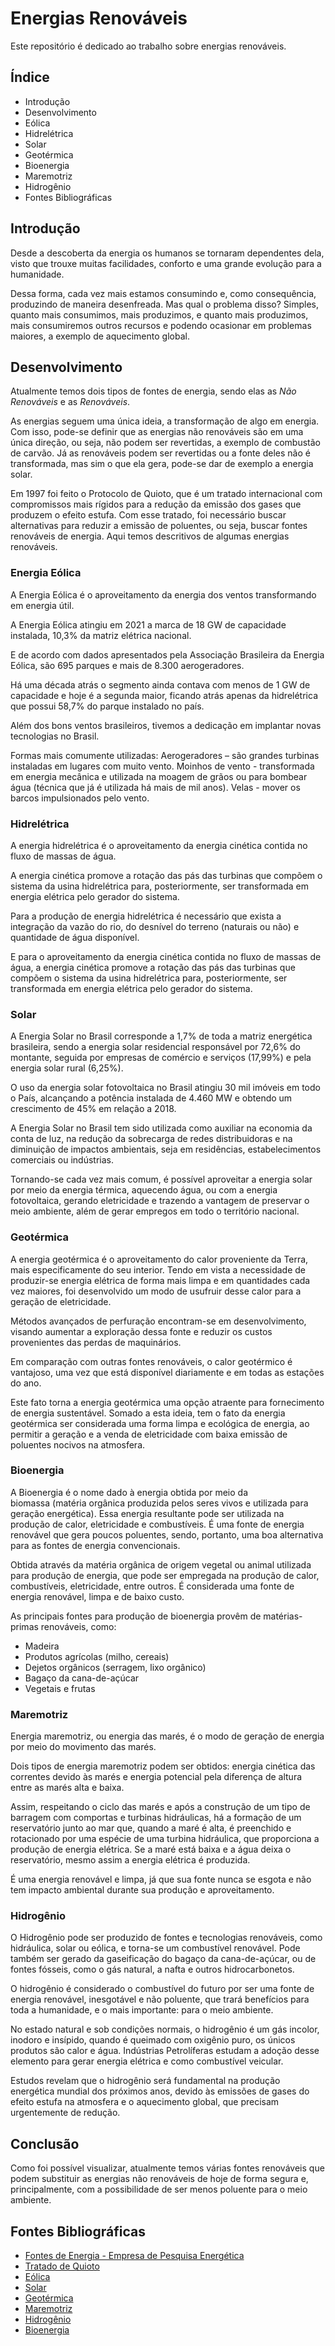 # Energias Renováveis

Este repositório é dedicado ao trabalho sobre energias renováveis.

## Índice

- Introdução
- Desenvolvimento  
- Eólica  
- Hidrelétrica  
- Solar
- Geotérmica
- Bioenergia
- Maremotriz
- Hidrogênio
- Fontes Bibliográficas

## Introdução

Desde a descoberta da energia os humanos se tornaram dependentes dela, visto que trouxe muitas facilidades, conforto e uma grande evolução para a humanidade.

Dessa forma, cada vez mais estamos consumindo e, como consequência, produzindo de maneira desenfreada. Mas qual o problema disso? Simples, quanto mais consumimos, mais produzimos, e quanto mais produzimos, mais consumiremos outros recursos e podendo ocasionar em problemas maiores, a exemplo de aquecimento global.

## Desenvolvimento

Atualmente temos dois tipos de fontes de energia, sendo elas as *Não Renováveis* e as *Renováveis*. 

As energias seguem uma única ideia, a transformação de algo em energia. Com isso, pode-se definir que as energias não renováveis são em uma única direção, ou seja, não podem ser revertidas, a exemplo de combustão de carvão. Já as renováveis podem ser revertidas ou a fonte deles não é transformada, mas sim o que ela gera, pode-se dar de exemplo a energia solar.

Em 1997 foi feito o Protocolo de Quioto, que é um tratado internacional com compromissos mais rígidos para a redução da emissão dos gases que produzem o efeito estufa. Com esse tratado, foi necessário buscar alternativas para reduzir a emissão de poluentes, ou seja, buscar fontes renováveis de energia. Aqui temos descritivos de algumas energias renováveis.


### Energia Eólica

A Energia Eólica é o aproveitamento da energia dos ventos transformando em energia útil. 

A Energia Eólica atingiu em 2021 a marca de 18 GW de capacidade instalada, 10,3% da matriz elétrica nacional. 

E de acordo com dados apresentados pela Associação Brasileira da Energia Eólica, são 695 parques e mais de 8.300 aerogeradores.  

Há uma década atrás o segmento ainda contava com menos de 1 GW de capacidade e hoje é a segunda maior, ficando atrás apenas da hidrelétrica que possui 58,7% do parque instalado no país.

Além dos bons ventos brasileiros, tivemos a dedicação em implantar novas tecnologias no Brasil.

Formas mais comumente utilizadas:
Aerogeradores – são grandes turbinas instaladas em lugares com muito vento.
Moinhos de vento - transformada em energia mecânica e utilizada na moagem de grãos ou para bombear água (técnica que já é utilizada há mais de mil anos).
Velas - mover os barcos impulsionados pelo vento.


### Hidrelétrica

A energia hidrelétrica é o aproveitamento da energia cinética contida no fluxo de massas de água. 

A energia cinética promove a rotação das pás das turbinas que compõem o sistema da usina hidrelétrica para, posteriormente, ser transformada em energia elétrica pelo gerador do sistema.

Para a produção de energia hidrelétrica é necessário que exista a integração da vazão do rio, do desnível do terreno (naturais ou não) e quantidade de água disponível.

E para o aproveitamento da energia cinética contida no fluxo de massas de água, a energia cinética promove a rotação das pás das turbinas que compõem o sistema da usina hidrelétrica para, posteriormente, ser transformada em energia elétrica pelo gerador do sistema.


### Solar

A Energia Solar no Brasil corresponde a 1,7% de toda a matriz energética brasileira, sendo a energia solar residencial responsável por 72,6% do montante, seguida por empresas de comércio e serviços (17,99%) e pela energia solar rural (6,25%).

O uso da energia solar fotovoltaica no Brasil atingiu 30 mil imóveis em todo o País, alcançando a potência instalada de 4.460 MW e obtendo um crescimento de 45% em relação a 2018.

A Energia Solar no Brasil tem sido utilizada como auxiliar na economia da conta de luz, na redução da sobrecarga de redes distribuidoras e na diminuição de impactos ambientais, seja em residências, estabelecimentos comerciais ou indústrias.

Tornando-se cada vez mais comum, é possível aproveitar a energia solar por meio da energia térmica, aquecendo água, ou com a energia fotovoltaica, gerando eletricidade e trazendo a vantagem de preservar o meio ambiente, além de gerar empregos em todo o território nacional.


### Geotérmica

A energia geotérmica é o aproveitamento do calor proveniente da Terra, mais especificamente do seu interior. Tendo em vista a necessidade de produzir-se energia elétrica de forma mais limpa e em quantidades cada vez maiores, foi desenvolvido um modo de usufruir desse calor para a geração de eletricidade.

Métodos avançados de perfuração encontram-se em desenvolvimento, visando aumentar a exploração dessa fonte e reduzir os custos provenientes das perdas de maquinários. 

Em comparação com outras fontes renováveis, o calor geotérmico é vantajoso, uma vez que está disponível diariamente e em todas as estações do ano. 

Este fato torna a energia geotérmica uma opção atraente para fornecimento de energia sustentável. Somado a esta ideia, tem o fato da energia geotérmica ser considerada uma forma limpa e ecológica de energia, ao permitir a geração e a venda de eletricidade com baixa emissão de poluentes nocivos na atmosfera.


### Bioenergia

A Bioenergia é o nome dado à energia obtida por meio da biomassa (matéria orgânica produzida pelos seres vivos e utilizada para geração energética). Essa energia resultante pode ser utilizada na produção de calor, eletricidade e combustíveis. É uma fonte de energia renovável que gera poucos poluentes, sendo, portanto, uma boa alternativa para as fontes de energia convencionais.

Obtida através da matéria orgânica de origem vegetal ou animal utilizada para produção de energia, que pode ser empregada na produção de calor, combustíveis, eletricidade, entre outros. É considerada uma fonte de energia renovável, limpa e de baixo custo.

As principais fontes para produção de bioenergia provêm de matérias-primas renováveis, como:
- Madeira
- Produtos agrícolas (milho, cereais)
- Dejetos orgânicos (serragem, lixo orgânico)
- Bagaço da cana-de-açúcar
- Vegetais e frutas

### Maremotriz

Energia maremotriz, ou energia das marés, é o modo de geração de energia por meio do movimento das marés. 

Dois tipos de energia maremotriz podem ser obtidos: energia cinética das correntes devido às marés e energia potencial pela diferença de altura entre as marés alta e baixa.

Assim, respeitando o ciclo das marés e após a construção de um tipo de barragem com comportas e turbinas hidráulicas, há a formação de um reservatório junto ao mar que, quando a maré é alta, é preenchido e rotacionado por uma espécie de uma turbina hidráulica, que proporciona a produção de energia elétrica. Se a maré está baixa e a água deixa o reservatório, mesmo assim a energia elétrica é produzida.

É uma energia renovável e limpa, já que sua fonte nunca se esgota e não tem impacto ambiental durante sua produção e aproveitamento.

### Hidrogênio

O Hidrogênio pode ser produzido de fontes e tecnologias renováveis, como hidráulica, solar ou eólica, e torna-se um combustível renovável. Pode também ser gerado da gaseificação do bagaço da cana-de-açúcar, ou de fontes fósseis, como o gás natural, a nafta e outros hidrocarbonetos.

O hidrogênio é considerado o combustível do futuro por ser uma fonte de energia renovável, inesgotável e não poluente, que trará benefícios para toda a humanidade, e o mais importante: para o meio ambiente.

No estado natural e sob condições normais, o hidrogênio é um gás incolor, inodoro e insípido, quando é queimado com oxigênio puro, os únicos produtos são calor e água. Indústrias Petrolíferas estudam a adoção desse elemento para gerar energia elétrica e como combustível veicular.

Estudos revelam que o hidrogênio será fundamental na produção energética mundial dos próximos anos, devido às emissões de gases do efeito estufa na atmosfera e o aquecimento global, que precisam urgentemente de redução.

## Conclusão

Como foi possível visualizar, atualmente temos várias fontes renováveis que podem substituir as energias não renováveis de hoje de forma segura e, principalmente, com a possibilidade de ser menos poluente para o meio ambiente.


## Fontes Bibliográficas

- [Fontes de Energia - Empresa de Pesquisa Energética](https://www.epe.gov.br/pt/abcdenergia/fontes-de-energia)
- [Tratado de Quioto](https://fia.com.br/blog/acordo-de-paris/)
- [Eólica](http://abeeolica.org.br/dados-abeeolica/)
- [Solar](https://www.portalsolar.com.br/)
- [Geotérmica](https://www.ecycle.com.br/8349-energia-geotermica.html/)
- [Maremotriz](http://esferaenergia.com.br/blog/o-que-energia-maremotriz/)
- [Hidrogênio](http://www.airproducts.com.br/Industries/Energy/Hydrogen-Energy.aspx)
- [Bioenergia](https://www.ecycle.com.br/6034-bioenergia.html)
